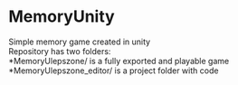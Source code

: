 # MemoryUnity  
Simple memory game created in unity  
Repository has two folders:  
*MemoryUlepszone/ is a fully exported and playable game  
*MemoryUlepszone_editor/ is a project folder with code  
